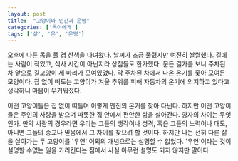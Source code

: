 ```yaml
---
layout: post
title:  "고양이와 인간과 운명"
categories: ['옥이에게']
tags: ['삶', '운', '운명']
---
```


오후에 나른 몸을 풀 겸 산책을 다녀왔다. 날씨가 조금 풀렸지만 여전히 쌀쌀했다. 길에는 사람이 적었고, 식사 시간이 아닌지라 상점들도 한가했다. 문든 길가를 보니 주차된 차 앞으로 길고양이 세 마리가 모여있었다. 막 주차된 차에서 나온 온기를 좇아 모여든 모양이다. 집 없이 떠도는 고양이가 겨울 추위를 피해 자동차의 온기에 의지하고 있다고 생각하니 마음이 무거워졌다.

어떤 고양이들은 집 없이 떠돌며 이렇게 엔진의 온기를 찾아 다닌다. 하지만 어떤 고양이들은 주인의 사랑을 받으며 따뜻한 집 안에서 편안한 삶을 살아간다. 양자의 차이는 무엇인가. 만약 사람의 경우라면 우리는 그들의 생각이나 성격, 혹은 그들의 노력이나 태도, 아니면 그들의 종교나 믿음에서 그 차이를 찾으려 할 것이다. 하지만 나는 전혀 다른 삶을 살아가는 두 고양이를 '우연' 이외의 개념으로는 설명할 수 없었다. '우연'이라는 것이 설명할 수없는 일을 가리킨다는 점에서 사실 아무런 설명도 되지 않지만 말이다. 
